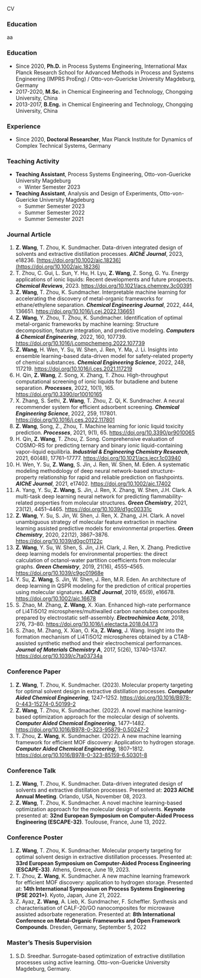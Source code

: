 CV

### Education
aa

### Education
- Since 2020, **Ph.D.** in Process Systems Engineering, International Max Planck Research School for Advanced Methods in Process and Systems Engineering (IMPRS ProEng) / Otto-von-Guericke University Magdeburg, Germany
- 2017-2020, **M.Sc.** in Chemical Engineering and Technology, Chongqing University, China
- 2013-2017, **B.Eng.** in Chemical Engineering and Technology, Chongqing University, China

### Experience
- Since 2020, **Doctoral Researcher**, Max Planck Institute for Dynamics of Complex Technical Systems, Germany

### Teaching Activity
- **Teaching Assistant**, Process Systems Engineering, Otto-von-Guericke University Magdeburg
  - Winter Semester 2023
- **Teaching Assistant**, Analysis and Design of Experiments, Otto-von-Guericke University Magdeburg
   - Summer Semester 2023
   - Summer Semester 2022
   - Summer Semester 2021

### Journal Article
1. **Z. Wang**, T. Zhou, K. Sundmacher.
   Data-driven integrated design of solvents and extractive distillation processes.
   **_AIChE Journal_**, 2023, e18236. [https://doi.org/10.1002/aic.18236](https://doi.org/10.1002/aic.18236)
2. T. Zhou, C. Gui, L. Sun, Y. Hu, H. Lyu, **Z. Wang**, Z. Song, G. Yu.
   Energy applications of ionic liquids: Recent developments and future prospects.
   **_Chemical Reviews_**, 2023. https://doi.org/10.1021/acs.chemrev.3c00391
3. **Z. Wang**, T. Zhou, K. Sundmacher.
   Interpretable machine learning for accelerating the discovery of metal-organic frameworks for ethane/ethylene separation.
   **_Chemical Engineering Journal_**, 2022, 444, 136651. https://doi.org/10.1016/j.cej.2022.136651
4. **Z. Wang**, Y. Zhou, T. Zhou, K. Sundmacher.
   Identification of optimal metal-organic frameworks by machine learning: Structure decomposition, feature integration, and predictive modeling. 
   **_Computers & Chemical Engineering_**, 2022, 160, 107739. https://doi.org/10.1016/j.compchemeng.2022.107739
5. **Z. Wang**, H. Wen, Y. Su, W. Shen, J. Ren, Y. Ma, J. Li.
   Insights into ensemble learning-based data-driven model for safety-related property of chemical substances.
   **_Chemical Engineering Science_**, 2022, 248, 117219. https://doi.org/10.1016/j.ces.2021.117219
6. H. Qin, **Z. Wang**, Z. Song, X. Zhang, T. Zhou.
   High-throughput computational screening of ionic liquids for butadiene and butene separation.
   **_Processes_**, 2022, 10(1), 165. https://doi.org/10.3390/pr10010165
7. X. Zhang, S. Sethi, **Z. Wang**, T. Zhou, Z. Qi, K. Sundmacher.
    A neural recommender system for efficient adsorbent screening.
    **_Chemical Engineering Science_**, 2022, 259, 117801. https://doi.org/10.1016/j.ces.2022.117801
8. **Z. Wang**, Song, Z., Zhou, T.
    Machine learning for ionic liquid toxicity prediction.
    **_Processes_**, 2021, 9(1), 65. https://doi.org/10.3390/pr9010065
9. H. Qin, **Z. Wang**, T. Zhou, Z. Song.
    Comprehensive evaluation of COSMO-RS for predicting ternary and binary ionic liquid-containing vapor–liquid equilibria.
    **_Industrial & Engineering Chemistry Research_**, 2021, 60(48), 17761–17777. https://doi.org/10.1021/acs.iecr.1c03940
10. H. Wen, Y. Su, **Z. Wang**, S. Jin, J. Ren, W. Shen, M. Eden.
    A systematic modeling methodology of deep neural network-based structure-property relationship for rapid and reliable prediction on flashpoints.
    **_AIChE Journal_**, 2021, e17402. https://doi.org/10.1002/aic.17402
11. A. Yang, Y. Su, **Z. Wang**, S. Jin, J. Ren, X. Zhang, W. Shen, J.H. Clark.
    A multi-task deep learning neural network for predicting flammability-related properties from molecular structures.
    **_Green Chemistry_**, 2021, 23(12), 4451–4465. https://doi.org/10.1039/d1gc00331c
12. **Z. Wang**, Y. Su, S. Jin, W. Shen, J. Ren, X. Zhang, J.H. Clark.
    A novel unambiguous strategy of molecular feature extraction in machine learning assisted predictive models for environmental properties.
    **_Green Chemistry_**, 2020, 22(12), 3867–3876. https://doi.org/10.1039/d0gc01122c
13. **Z. Wang**, Y. Su, W. Shen, S. Jin, J.H. Clark, J. Ren, X. Zhang.
    Predictive deep learning models for environmental properties: the direct calculation of octanol-water partition coefficients from molecular graphs.
    **_Green Chemistry_**, 2019, 21(16), 4555–4565. https://doi.org/10.1039/c9gc01968e
14. Y. Su, **Z. Wang**, S. Jin, W. Shen, J. Ren, M.R. Eden.
    An architecture of deep learning in QSPR modeling for the prediction of critical properties using molecular signatures.
    **_AIChE Journal_**, 2019, 65(9), e16678. https://doi.org/10.1002/aic.16678
15. S. Zhao, M. Zhang, **Z. Wang**, X. Xian.
    Enhanced high-rate performance of Li4Ti5O12 microspheres/multiwalled carbon nanotubes composites prepared by electrostatic self-assembly.
    **_Electrochimica Acta_**, 2018, 276, 73–80. https://doi.org/10.1016/j.electacta.2018.04.173
16. S. Zhao, M. Zhang, X. Xian, O. Ka, **Z. Wang**, J. Wang.
    Insight into the formation mechanism of Li4Ti5O12 microspheres obtained by a CTAB-assisted synthetic method and their electrochemical performances.
    **_Journal of Materials Chemistry A_**, 2017, 5(26), 13740–13747. https://doi.org/10.1039/c7ta03734a

### Conference Paper
1. **Z. Wang**, T. Zhou, K. Sundmacher. (2023). Molecular property targeting for optimal solvent design in extractive distillation processes. **_Computer Aided Chemical Engineering_**, 1247–1252. https://doi.org/10.1016/B978-0-443-15274-0.50199-2
2. **Z. Wang**, T. Zhou, K. Sundmacher. (2022). A novel machine learning-based optimization approach for the molecular design of solvents. **_Computer Aided Chemical Engineering_**, 1477–1482. https://doi.org/10.1016/B978-0-323-95879-0.50247-2
3. T. Zhou, **Z. Wang**, K. Sundmacher. (2022). A new machine learning framework for efficient MOF discovery: Application to hydrogen storage. **_Computer Aided Chemical Engineering_**, 1807–1812. https://doi.org/10.1016/B978-0-323-85159-6.50301-8

### Conference Talk
1. **Z. Wang**, T. Zhou, K. Sundmacher. Data-driven integrated design of solvents and extractive distillation processes. Presented at: **2023 AIChE Annual Meeting**. Orlando, USA, November 08, 2023.
2. **Z. Wang**, T. Zhou, K. Sundmacher. A novel machine learning-based optimization approach for the molecular design of solvents. **Keynote** presented at: **32nd European Symposium on Computer-Aided Process Engineering (ESCAPE-32)**. Toulouse, France, June 13, 2022.

### Conference Poster
1. **Z. Wang**, T. Zhou, K. Sundmacher. Molecular property targeting for optimal solvent design in extractive distillation processes. Presented at: **33rd European Symposium on Computer-Aided Process Engineering (ESCAPE-33)**. Athens, Greece, June 19, 2023.
2. T. Zhou, **Z. Wang**, K. Sundmacher. A new machine learning framework for efficient MOF discovery: application to hydrogen storage. Presented at: **14th International Symposium on Process Systems Engineering (PSE 2021+)**. Kyoto, Japan, June 21, 2022.
3. Z. Ayaz, **Z. Wang**, A. Lieb, K. Sundmacher, F. Scheffler. Synthesis and characterisation of CALF-20/GO nanocomposites for microwave assisted adsorbate regeneration. Presented at: **8th International Conference on Metal-Organic Frameworks and Open Framework Compounds**. Dresden, Germany, September 5, 2022

### Master’s Thesis Supervision
1. S.D. Sreedhar. Surrogate-based optimization of extractive distillation processes using active learning. Otto-von-Guericke University Magdeburg, Germany.






